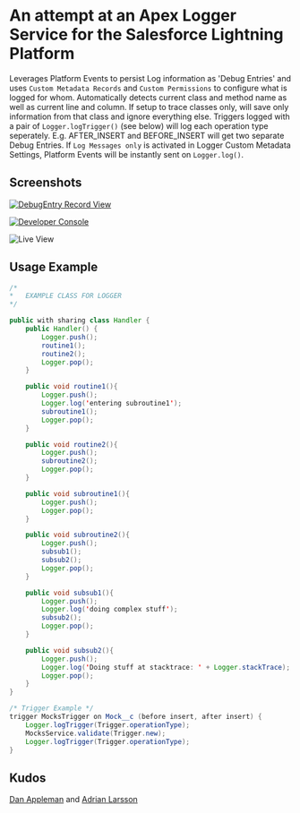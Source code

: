 # An attempt at an Apex Logger Service for the Salesforce Lightning Platform

Leverages Platform Events to persist Log information  as 'Debug Entries' and uses `Custom Metadata Records` and `Custom Permissions` to configure what is logged for whom. Automatically detects current class and method name as well as current line and column.
If setup to trace classes only, will save only information from that class and ignore everything else.
Triggers logged with a pair of `Logger.logTrigger()` (see below) will log each operation type seperately. E.g. AFTER_INSERT and BEFORE_INSERT will get two separate Debug Entries.
If `Log Messages only` is activated in Logger Custom Metadata Settings, Platform Events will be instantly sent on `Logger.log()`.

## Screenshots

[![DebugEntry Record View](https://i.imgur.com/00yymeb.png)](https://i.imgur.com/00yymeb.png)

[![Developer Console](https://i.imgur.com/PRtY1R6.png)](https://i.imgur.com/PRtY1R6.png)

![Live View](https://user-images.githubusercontent.com/16804218/74485806-e66d6000-4ebb-11ea-84d8-2dc86ec26f90.png)

## Usage Example

```java
/*
*   EXAMPLE CLASS FOR LOGGER
*/

public with sharing class Handler {
    public Handler() {
        Logger.push();
        routine1();
        routine2();
        Logger.pop();
    }

    public void routine1(){
        Logger.push();
        Logger.log('entering subroutine1');
        subroutine1();
        Logger.pop();
    }

    public void routine2(){
        Logger.push();
        subroutine2();
        Logger.pop();
    }

    public void subroutine1(){
        Logger.push();
        Logger.pop();
    }

    public void subroutine2(){
        Logger.push();
        subsub1();
        subsub2();
        Logger.pop();
    }

    public void subsub1(){
        Logger.push();
        Logger.log('doing complex stuff');
        subsub2();
        Logger.pop();
    }

    public void subsub2(){
        Logger.push();
        Logger.log('Doing stuff at stacktrace: ' + Logger.stackTrace);
        Logger.pop();
    }
}

/* Trigger Example */
trigger MocksTrigger on Mock__c (before insert, after insert) {
	Logger.logTrigger(Trigger.operationType);
    MocksService.validate(Trigger.new);
    Logger.logTrigger(Trigger.operationType);
}
```

## Kudos

[Dan Appleman](https://twitter.com/danappleman) and [Adrian Larsson](https://twitter.com/ApexLarson)
